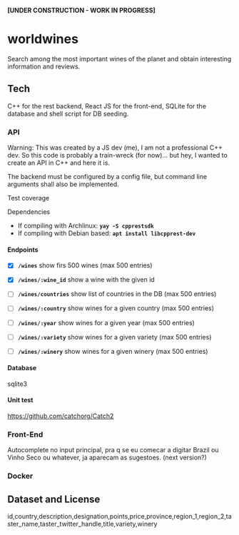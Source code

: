 **[UNDER CONSTRUCTION - WORK IN PROGRESS]**


# worldwines

Search among the most important wines of the planet and obtain interesting information and reviews.


## Tech

C++ for the rest backend, React JS for the front-end, SQLite for the database and shell script for DB seeding.

### API

Warning: This was created by a JS dev (me), I am not a professional C++ dev. So this code is probably
a train-wreck (for now)... but hey, I wanted to create an API in C++ and here it is.

The backend must be configured by a config file, but command line arguments shall also be implemented.

Test coverage

Dependencies
- If compiling with Archlinux: **`yay -S cpprestsdk`**
- If compiling with Debian based: **`apt install libcpprest-dev`**


#### Endpoints

- [x] **`/wines`** show firs 500 wines (max 500 entries)
- [x] **`/wines/:wine_id`** show a wine with the given id
- [ ] **`/wines/countries`** show list of countries in the DB (max 500 entries)
- [ ] **`/wines/:country`** show wines for a given country (max 500 entries)
- [ ] **`/wines/:year`** show wines for a given year (max 500 entries)
- [ ] **`/wines/:variety`** show wines for a given variety (max 500 entries)
- [ ] **`/wines/:winery`** show wines for a given winery (max 500 entries)


#### Database
sqlite3

#### Unit test
https://github.com/catchorg/Catch2

### Front-End
Autocomplete no input principal, pra q se eu comecar a digitar Brazil ou Vinho Seco ou whatever, ja aparecam as sugestoes.
 (next version?)

### Docker


## Dataset and License

id,country,description,designation,points,price,province,region_1,region_2,taster_name,taster_twitter_handle,title,variety,winery

